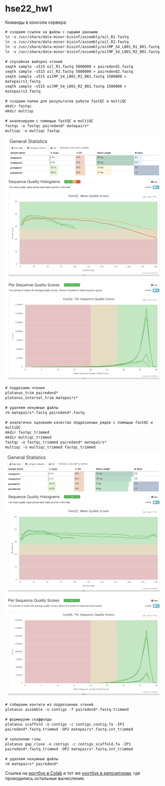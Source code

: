 # hse22_hw1

Команды в консоли сервера:

```
# создаем ссылки на файлы с сырыми данными
ln -s /usr/share/data-minor-bioinf/assembly/oil_R1.fastq
ln -s /usr/share/data-minor-bioinf/assembly/oil_R2.fastq
ln -s /usr/share/data-minor-bioinf/assembly/oilMP_S4_L001_R1_001.fastq
ln -s /usr/share/data-minor-bioinf/assembly/oilMP_S4_L001_R2_001.fastq

# случайная выборка чтений
seqtk sample -s515 oil_R1.fastq 5000000 > pairedend1.fastq
seqtk sample -s515 oil_R2.fastq 5000000 > pairedend2.fastq
seqtk sample -s515 oilMP_S4_L001_R1_001.fastq 1500000 > matepairs1.fastq
seqtk sample -s515 oilMP_S4_L001_R2_001.fastq 1500000 > matepairs2.fastq

# создаем папки для результатов работы fastQC и multiQC
mkdir fastqc
mkdir multiqc

# анализируем с помощью fastQC и multiQC
fastqc -o fastqc pairedend* matepairs*
multiqc -o multiqc fastqc
```

![](https://github.com/nik-fedorov/hse22_hw1/blob/main/screenshots/before1.png)
![](https://github.com/nik-fedorov/hse22_hw1/blob/main/screenshots/before2.png)

```
# подрезаем чтения
platanus_trim pairedend*
platanus_internal_trim matepairs*

# удаляем ненужные файлы
rm matepairs*.fastq pairedend*.fastq

# аналогично оценваем качество подрезанных ридов с помощью fastQC и multiQC
mkdir fastqc_trimmed
mkdir multiqc_trimmed
fastqc -o fastqc_trimmed pairedend* matepairs*
multiqc -o multiqc_trimmed fastqc_trimmed
```

![](https://github.com/nik-fedorov/hse22_hw1/blob/main/screenshots/after1.png)
![](https://github.com/nik-fedorov/hse22_hw1/blob/main/screenshots/after2.png)

```
# собираем контиги из подрезанных чтений
platanus assemble -o contigs -f pairedend*.fastq.trimmed

# формируем скаффолды
platanus scaffold -o contigs -c contigs_contig.fa -IP1 pairedend*.fastq.trimmed -OP2 matepairs*.fastq.int_trimmed

# заполняем гэпы
platanus gap_close -o contigs -c contigs_scaffold.fa -IP1 pairedend*.fastq.trimmed -OP2 matepairs*.fastq.int_trimmed

# удаляем ненужные файлы
rm matepairs* pairedend*
```

Ссылка на [ноутбук в Colab](https://drive.google.com/file/d/1MZq8y6x-PWOKyukWdG8DjQSJW3_zXdBo/view?usp=sharing) и тот же [ноутбук в репозитории](https://github.com/nik-fedorov/hse22_hw1/blob/main/src/hse22_hw1.ipynb), где проводились остальные вычисления.
